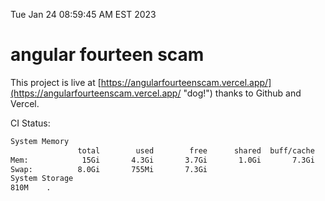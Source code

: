 Tue Jan 24 08:59:45 AM EST 2023

# angular fourteen scam


This project is live at [https://angularfourteenscam.vercel.app/](https://angularfourteenscam.vercel.app/ "dog!") thanks to Github and Vercel.

CI Status: 

```bash
System Memory
               total        used        free      shared  buff/cache   available
Mem:            15Gi       4.3Gi       3.7Gi       1.0Gi       7.3Gi       9.6Gi
Swap:          8.0Gi       755Mi       7.3Gi
System Storage
810M	.
```
```bash
